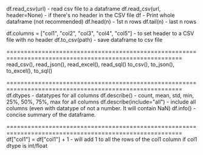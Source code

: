 df.read_csv(url) - read csv file to a dataframe
df.read_csv(url, header=None) - if there's no header in the CSV file
df - Print whole dataframe (not recommended)
df.head(n) - 1st n rows
df.tail(n) - last n rows

df.columns = ["col1", "col2", "col3", "col4", "col5"] - to set header to a CSV file with no header
df.to_csv(path) - save dataframe to csv file


========================================================================================================
read_csv(), read_json(), read_excel(), read_sql()
to_csv(), to_json(), to_excel(), to_sql()


========================================================================================================
df.dtypes - datatypes for all columns
df.describe() - count, mean, std, min, 25%, 50%, 75%, max for all columns
df.describe(include="all") - include all columns (even with datatype of not a number. It will contain NaN)
df.info() - concise summary of the dataframe.


========================================================================================================
df["col1"] = df["col1"] + 1 - will add 1 to all the rows of the col1 column if col1 dtype is int/float